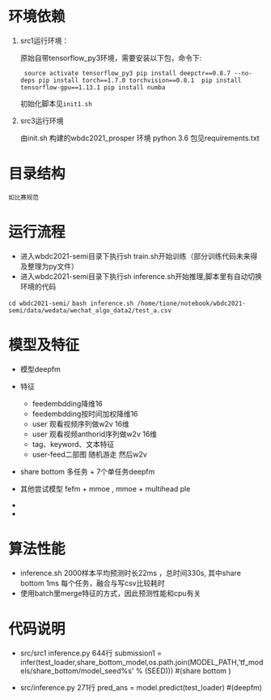 # 环境依赖

1. src1运行环境：

    原始自带tensorflow_py3环境，需要安装以下包，命令下:

    `
     source activate tensorflow_py3
     pip install deepctr==0.8.7 --no-deps
     pip install torch==1.7.0 torchvision==0.8.1 
     pip install tensorflow-gpu==1.13.1
     pip install numba`
     
     初始化脚本见`init1.sh`
     
2. src3运行环境

    由init.sh 构建的wbdc2021_prosper 环境 
    python 3.6
    包见requirements.txt

    
     
# 目录结构

    如比赛规范

# 运行流程

  - 进入wbdc2021-semi目录下执行sh train.sh开始训练（部分训练代码未来得及整理为py文件）
  - 进入wbdc2021-semi目录下执行sh inference.sh开始推理,脚本里有自动切换环境的代码
  
  `cd wbdc2021-semi/`
  `bash inference.sh /home/tione/notebook/wbdc2021-semi/data/wedata/wechat_algo_data2/test_a.csv`
  
# 模型及特征
  - 模型deepfm 
  - 特征
    - feedembdding降维16
    - feedembdding按时间加权降维16
    - user 观看视频序列做w2v 16维
    - user 观看视频anthorid序列做w2v 16维
    - tag、keyword、文本特征
    - user-feed二部图  随机游走 然后w2v
    
  - share bottom 多任务 + 7个单任务deepfm
  - 其他尝试模型 fefm + mmoe , mmoe + multihead ple 
  - 
  -
# 算法性能
  - inference.sh 2000样本平均预测时长22ms ，总时间330s, 其中share bottom 1ms 每个任务，融合与写csv比较耗时
  - 使用batch里merge特征的方式，因此预测性能和cpu有关
  
# 代码说明

  - src/src1 inference.py 644行 submission1 = infer(test_loader,share_bottom_model,os.path.join(MODEL_PATH,'tf_models/share_bottom/model_seed%s' % (SEED)))  #(share bottom )

  - src/inference.py  271行     pred_ans = model.predict(test_loader)  #(deepfm)